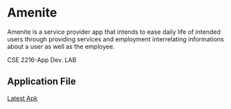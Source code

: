 
# Amenite
Amenite is a service provider app that intends to ease daily life of intended users through providing services and employment interrelating informations about a user as well as the employee.

CSE 2216-App Dev. LAB

## Application File

[Latest Apk](https://github.com/galibmahmudjim/Amenite/releases)

